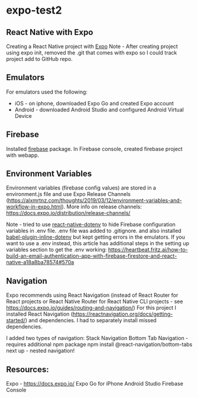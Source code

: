 # expo-test2

## React Native with Expo
Creating a React Native project with [Expo](https://docs.expo.io/)
Note - After creating project using expo init, removed the .git that comes with expo so I could track project add to GitHub repo.

## Emulators
For emulators used the following:
* iOS - on iphone, downloaded Expo Go and created Expo account
* Android - downloaded Android Studio and configured Android Virtual Device

## Firebase
Installed [firebase](https://github.com/firebase/firebase-js-sdk) package.
In Firebase console, created firebase project with webapp.

## Environment Variables
Environment variables (firebase config values) are stored in a environment.js file and use Expo Release Channels (https://alxmrtnz.com/thoughts/2019/03/12/environment-variables-and-workflow-in-expo.html). More info on release channels: https://docs.expo.io/distribution/release-channels/

Note - tried to use [react-native-dotenv](https://www.npmjs.com/package/react-native-dotenv) to hide Firebase configuration variables in .env file. .env file was added to .gitignore. and also installed [babel-plugin-inline-dotenv](https://github.com/brysgo/babel-plugin-inline-dotenv) but kept getting errors in the emulators. If you want to use a .env instead, this article has additional steps in the setting up variables section to get the .env working: https://heartbeat.fritz.ai/how-to-build-an-email-authentication-app-with-firebase-firestore-and-react-native-a18a8ba78574#570a

## Navigation
Expo recommends using React Navigation (instead of React Router for React projects or React Native Router for React Native CLI projects - see https://docs.expo.io/guides/routing-and-navigation/)
For this project I installed React Navigation (https://reactnavigation.org/docs/getting-started/) and dependencies. I had to separately install missed dependencies.

I added two types of navigation:
Stack Navigation
Bottom Tab Navigation - requires additional npm package npm install @react-navigation/bottom-tabs
next up - nested navigation!

## Resources:
Expo - https://docs.expo.io/
Expo Go for iPhone
Android Studio
Firebase Console
